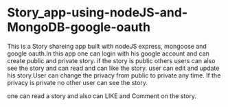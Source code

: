# Story_app-using-nodeJS-and-MongoDB-google-oauth


This is a Story shareing app built with nodeJS express, mongoose and google oauth.In this app one can login with his google account and can create public and private story.
if the story is public others users can also see the story and can read and can like the story.
user can edit and update his story.User can change the privacy from public to private any time.
If the privacy is private no other user can see the story.

one can read a story and  also can  LIKE and Comment  on the story.


